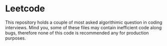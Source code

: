 # Leetcode
This repository holds a couple of most asked algorithimic question in coding interviews. Mind you, some of these files may contain inefficient code along bugs, therefore none of this code is recommended any for production purposes.
